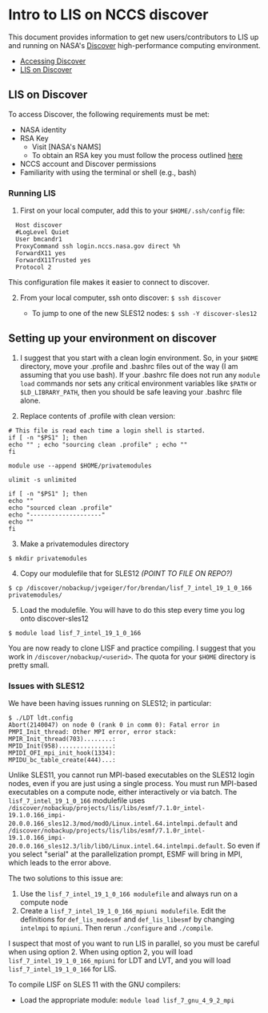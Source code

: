# Intro to LIS on NCCS discover

This document provides information to get new users/contributors to LIS up and running on NASA's [Discover](https://www.nccs.nasa.gov/systems/discover) high-performance computing environment.

* [Accessing Discover](#accessing-discover)
* [LIS on Discover](#lis-on-discover)

## LIS on Discover

To access Discover, the following requirements must be met:

* NASA identity
* RSA Key
    * Visit [NASA's NAMS]
    * To obtain an RSA key you must follow the process outlined [here]()
* NCCS account and Discover permissions
* Familiarity with using the terminal or shell (e.g., bash)


### Running LIS

1. First on your local computer, add this to your `$HOME/.ssh/config` file:

```
  Host discover
  #LogLevel Quiet
  User bmcandr1
  ProxyCommand ssh login.nccs.nasa.gov direct %h
  ForwardX11 yes
  ForwardX11Trusted yes
  Protocol 2
```

  This configuration file makes it easier to connect to discover.

2. From your local computer, ssh onto discover: `$ ssh discover`

    * To jump to one of the new SLES12 nodes: `$ ssh -Y discover-sles12`

## Setting up your environment on discover

1. I suggest that you start with a clean login environment.  So, in your `$HOME` directory, move your .profile and .bashrc files out of the way (I am assuming that you use bash). If your .bashrc file does not run any `module load` commands nor sets any critical environment variables like `$PATH` or `$LD_LIBRARY_PATH`, then you should be safe leaving your .bashrc file alone.

2. Replace contents of .profile with clean version:

  ```
  # This file is read each time a login shell is started.
  if [ -n "$PS1" ]; then
  echo "" ; echo "sourcing clean .profile" ; echo ""
  fi

  module use --append $HOME/privatemodules

  ulimit -s unlimited

  if [ -n "$PS1" ]; then
  echo ""
  echo "sourced clean .profile"
  echo "--------------------"
  echo ""
  fi
  ```

3. Make a privatemodules directory

  `$ mkdir privatemodules`

4. Copy our modulefile that for SLES12 *(POINT TO FILE ON REPO?)*

  `$ cp /discover/nobackup/jvgeiger/for/brendan/lisf_7_intel_19_1_0_166 privatemodules/`

5. Load the modulefile.  You will have to do this step every time you log onto discover-sles12

  `$ module load lisf_7_intel_19_1_0_166`

You are now ready to clone LISF and practice compiling.  I suggest that you work in `/discover/nobackup/<userid>`.  The quota for your `$HOME` directory is pretty small.


### Issues with SLES12

We have been having issues running on SLES12; in particular:

```
$ ./LDT ldt.config
Abort(2140047) on node 0 (rank 0 in comm 0): Fatal error in PMPI_Init_thread: Other MPI error, error stack:
MPIR_Init_thread(703)........:
MPID_Init(958)...............:
MPIDI_OFI_mpi_init_hook(1334):
MPIDU_bc_table_create(444)...:
```

Unlike SLES11, you cannot run MPI-based executables on the SLES12 login nodes, even if you are just using a single process.  You must run MPI-based executables on a compute node, either interactively or via batch.  The `lisf_7_intel_19_1_0_166` modulefile uses `/discover/nobackup/projects/lis/libs/esmf/7.1.0r_intel-19.1.0.166_impi-20.0.0.166_sles12.3/mod/modO/Linux.intel.64.intelmpi.default` and `/discover/nobackup/projects/lis/libs/esmf/7.1.0r_intel-19.1.0.166_impi-20.0.0.166_sles12.3/lib/libO/Linux.intel.64.intelmpi.default`.  So even if you select "serial" at the parallelization prompt, ESMF will bring in MPI, which leads to the error above.

The two solutions to this issue are:

1) Use the `lisf_7_intel_19_1_0_166 modulefile` and always run on a compute node
2) Create a `lisf_7_intel_19_1_0_166_mpiuni modulefile`.  Edit the definitions for `def_lis_modesmf` and `def_lis_libesmf` by changing `intelmpi` to `mpiuni`.  Then rerun `./configure` and `./compile`.

I suspect that most of you want to run LIS in parallel, so you must be careful when using option 2.  When using option 2, you will load `lisf_7_intel_19_1_0_166_mpiuni` for LDT and LVT, and you will load `lisf_7_intel_19_1_0_166` for LIS.

To compile LISF on SLES 11 with the GNU compilers:
* Load the appropriate module: `module load lisf_7_gnu_4_9_2_mpi`